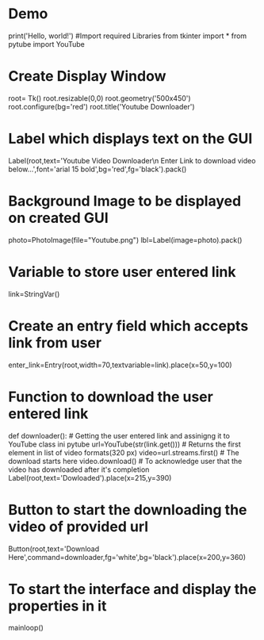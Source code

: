 # Demo
print('Hello, world!')
#Import required Libraries
from tkinter import *
from pytube import YouTube

# Create Display Window
root= Tk()
root.resizable(0,0)
root.geometry('500x450')
root.configure(bg='red')
root.title('Youtube Downloader')

# Label which displays text on the GUI
Label(root,text='Youtube Video Downloader\n Enter Link to download video below...',font='arial 15 bold',bg='red',fg='black').pack()

# Background Image to be displayed on created GUI
photo=PhotoImage(file="Youtube.png")
lbl=Label(image=photo).pack()

# Variable to store user entered link
link=StringVar()

# Create an entry field which accepts link from user
enter_link=Entry(root,width=70,textvariable=link).place(x=50,y=100)

# Function to download the user entered link
def downloader():
    # Getting the user entered link and assinigng it to YouTube class ini pytube
    url=YouTube(str(link.get()))
     # Returns the first element in list of video formats(320 px)
    video=url.streams.first()
    # The download starts here
    video.download()
    # To acknowledge user that the video has downloaded after it's completion
    Label(root,text='Dowloaded').place(x=215,y=390)

# Button to start the downloading the video of provided url
Button(root,text='Download Here',command=downloader,fg='white',bg='black').place(x=200,y=360)

# To start the interface and display the properties in it
mainloop()
